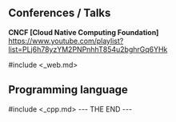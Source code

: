 ## Conferences / Talks

**CNCF [Cloud Native Computing Foundation]**  
https://www.youtube.com/playlist?list=PLj6h78yzYM2PNPnhhT854u2bghrGq6YHk

#include <_web.md>

## Programming language

#include <_cpp.md>
--- THE END ---
